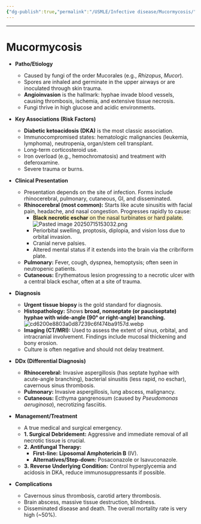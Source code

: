```yaml
---
{"dg-publish":true,"permalink":"/USMLE/Infective disease/Mucormycosis/"}
---
```


---
# Mucormycosis
- **Patho/Etiology**
    - Caused by fungi of the order Mucorales (e.g., *Rhizopus*, *Mucor*).
    - Spores are inhaled and germinate in the upper airways or are inoculated through skin trauma.
    - **Angioinvasion** is the hallmark: hyphae invade blood vessels, causing thrombosis, ischemia, and extensive tissue necrosis.
    - Fungi thrive in high glucose and acidic environments.

- **Key Associations (Risk Factors)**
    - **Diabetic ketoacidosis (DKA)** is the most classic association.
    - Immunocompromised states: hematologic malignancies (leukemia, lymphoma), neutropenia, organ/stem cell transplant.
    - Long-term corticosteroid use.
    - Iron overload (e.g., hemochromatosis) and treatment with deferoxamine.
    - Severe trauma or burns.

- **Clinical Presentation**
    - Presentation depends on the site of infection. Forms include rhinocerebral, pulmonary, cutaneous, GI, and disseminated.
    - **Rhinocerebral (most common):** Starts like acute sinusitis with facial pain, headache, and nasal congestion. Progresses rapidly to cause:
        - <span style="background:rgba(240, 200, 0, 0.2)">**Black necrotic eschar** on the nasal turbinates or hard palate.</span>![Pasted image 20250715153032.png](/img/user/appendix/Pasted%20image%2020250715153032.png)
        - Periorbital swelling, proptosis, diplopia, and vision loss due to orbital invasion.
        - Cranial nerve palsies.
        - Altered mental status if it extends into the brain via the cribriform plate.
    - **Pulmonary:** Fever, cough, dyspnea, hemoptysis; often seen in neutropenic patients.
    - **Cutaneous:** Erythematous lesion progressing to a necrotic ulcer with a central black eschar, often at a site of trauma.

- **Diagnosis**
    - **Urgent tissue biopsy** is the gold standard for diagnosis.
    - **Histopathology:** Shows **broad, nonseptate (or pauciseptate) hyphae with wide-angle (90° or right-angle) branching.**![cd6200e8803a0d87239c6f474ba9157d.webp](/img/user/appendix/cd6200e8803a0d87239c6f474ba9157d.webp)
    - **Imaging (CT/MRI):** Used to assess the extent of sinus, orbital, and intracranial involvement. Findings include mucosal thickening and bony erosion.
    - Culture is often negative and should not delay treatment.

- **DDx (Differential Diagnosis)**
    - **Rhinocerebral:** Invasive aspergillosis (has septate hyphae with acute-angle branching), bacterial sinusitis (less rapid, no eschar), cavernous sinus thrombosis.
    - **Pulmonary:** Invasive aspergillosis, lung abscess, malignancy.
    - **Cutaneous:** Ecthyma gangrenosum (caused by *Pseudomonas aeruginosa*), necrotizing fasciitis.

- **Management/Treatment**
    - A true medical and surgical emergency.
    - **1. Surgical Debridement:** Aggressive and immediate removal of all necrotic tissue is crucial.
    - **2. Antifungal Therapy:**
        - **First-line:** **Liposomal Amphotericin B** (IV).
        - **Alternatives/Step-down:** Posaconazole or Isavuconazole.
    - **3. Reverse Underlying Condition:** Control hyperglycemia and acidosis in DKA, reduce immunosuppressants if possible.

- **Complications**
    - Cavernous sinus thrombosis, carotid artery thrombosis.
    - Brain abscess, massive tissue destruction, blindness.
    - Disseminated disease and death. The overall mortality rate is very high (~50%).